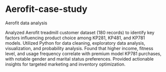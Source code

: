 # Aerofit-case-study
Aerofit data analysis

Analyzed Aerofit treadmill customer dataset (180 records) to identify key factors influencing product choice
among KP281, KP481, and KP781 models. Utilized Python for data cleaning, exploratory data analysis,
visualization, and probability analysis. Found that higher income, fitness level, and usage frequency
correlate with premium model KP781 purchases, with notable gender and marital status preferences.
Provided actionable insights for targeted marketing and inventory optimization.
